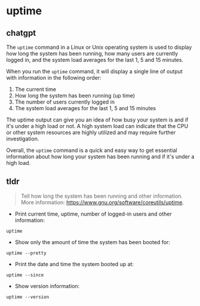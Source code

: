# uptime 
## chatgpt 
The `uptime` command in a Linux or Unix operating system is used to display how long the system has been running, how many users are currently logged in, and the system load averages for the last 1, 5 and 15 minutes.

When you run the `uptime` command, it will display a single line of output with information in the following order:

1. The current time
2. How long the system has been running (up time)
3. The number of users currently logged in
4. The system load averages for the last 1, 5 and 15 minutes

The uptime output can give you an idea of how busy your system is and if it's under a high load or not. A high system load can indicate that the CPU or other system resources are highly utilized and may require further investigation.

Overall, the `uptime` command is a quick and easy way to get essential information about how long your system has been running and if it's under a high load. 

## tldr 
 
> Tell how long the system has been running and other information.
> More information: <https://www.gnu.org/software/coreutils/uptime>.

- Print current time, uptime, number of logged-in users and other information:

`uptime`

- Show only the amount of time the system has been booted for:

`uptime --pretty`

- Print the date and time the system booted up at:

`uptime --since`

- Show version information:

`uptime --version`

